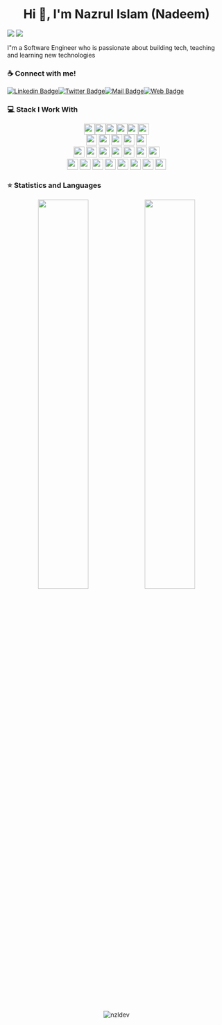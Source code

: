 <h1 align="center">Hi 👋, I'm Nazrul Islam (Nadeem)</h1>

![](https://visitor-badge.glitch.me/badge?page_id=nzldev) ![](https://img.shields.io/hsts/preload/nazrul.dev)

I"m a Software Engineer who is passionate about building tech, teaching and learning new technologies 

### ☕ Connect with me!

[![Linkedin Badge](https://img.shields.io/badge/LinkedIn-0077B5?style=for-the-badge&logo=linkedin&logoColor=white)](https://www.linkedin.com/in/nazrul-dev/)[![Twitter Badge](https://img.shields.io/badge/Twitter-1DA1F2?style=for-the-badge&logo=twitter&logoColor=white)](https://twitter.com/nazrul_dev)[![Mail Badge](https://img.shields.io/badge/Gmail-D14836?style=for-the-badge&logo=gmail&logoColor=white)](mailto:nazrul.devs@gmail.com)[![Web Badge](https://img.shields.io/badge/Web-blueviolet?style=for-the-badge&logo=webauthn&logoColor=whaite)](https://nazrul.dev/)

### 💻 Stack I Work With
<p  align="center">
<!-- Programming Language -->
<img src="https://img.shields.io/badge/Python-3776AB?style=for-the-badge&logo=python&logoColor=white" height="25"><img src="https://img.shields.io/badge/JavaScript-F7DF1E?style=for-the-badge&logo=javascript&logoColor=black" height="25"><img src="https://img.shields.io/badge/PHP-777BB4?style=for-the-badge&logo=php&logoColor=white" height="25"><img src="https://img.shields.io/badge/Java-ED8B00?style=for-the-badge&logo=java&logoColor=white" height="25"><img src="https://img.shields.io/badge/Android-3DDC84?style=for-the-badge&logo=android&logoColor=white" height="25"><img src="https://img.shields.io/badge/C-00599C?style=for-the-badge&logo=c&logoColor=white" height="25">

 <br>
 <!-- Database -->
<img src="https://img.shields.io/badge/firebase-ffca28?style=for-the-badge&logo=firebase&logoColor=black" height="25">
<img src="https://img.shields.io/badge/SQLite-07405E?style=for-the-badge&logo=sqlite&logoColor=white" height="25">
<img src="https://img.shields.io/badge/MongoDB-4EA94B?style=for-the-badge&logo=mongodb&logoColor=white" height="25">
<img src="https://img.shields.io/badge/PostgreSQL-316192?style=for-the-badge&logo=postgresql&logoColor=white" height="25">
<img src="https://img.shields.io/badge/MySQL-00000F?style=for-the-badge&logo=mysql&logoColor=white" height="25">

<br>
<!-- Software -->
<img src="https://img.shields.io/badge/Postman-FF6C37?style=for-the-badge&logo=Postman&logoColor=white" height="25">
<img src="https://img.shields.io/badge/Git-F05032?style=for-the-badge&logo=git&logoColor=white" height="25">
<img src="https://img.shields.io/badge/conda-342B029.svg?&style=for-the-badge&logo=anaconda&logoColor=white" height="25">
<img src="https://img.shields.io/badge/pycharm-143?style=for-the-badge&logo=pycharm&logoColor=black&color=black&labelColor=green" height="25">
<img src="https://img.shields.io/badge/sublime_text-%23575757.svg?&style=for-the-badge&logo=sublime-text&logoColor=important" height="25">
<img src="https://img.shields.io/badge/Visual_Studio_Code-0078D4?style=for-the-badge&logo=visual%20studio%20code&logoColor=white" height="25">
<img src="https://img.shields.io/badge/Xampp-F37623?style=for-the-badge&logo=xampp&logoColor=white" height="25">


<br>
<!-- Framework -->
<img src="https://img.shields.io/badge/next.js-000000?style=for-the-badge&logo=nextdotjs&logoColor=white" height="25">
<img src="https://img.shields.io/badge/Flask-000000?style=for-the-badge&logo=flask&logoColor=white" height="25">
<img src="https://img.shields.io/badge/Laravel-FF2D20?style=for-the-badge&logo=laravel&logoColor=white" height="25">
<img src="https://img.shields.io/badge/DJANGO-REST-ff1709?style=for-the-badge&logo=django&logoColor=white&color=ff1709&labelColor=gray" height="25">
<img src="https://img.shields.io/badge/Django-092E20?style=for-the-badge&logo=django&logoColor=green" height="25">
<img src="https://img.shields.io/badge/React-20232A?style=for-the-badge&logo=react&logoColor=61DAFB" height="25">
<img src="https://img.shields.io/badge/Express.js-000000?style=for-the-badge&logo=Supabase&logoColor=white" height="25">
<img src="https://img.shields.io/badge/Node.js-43853D?style=for-the-badge&logo=node-dot-js&logoColor=white" height="25">

</p>

### ⭐ Statistics and Languages
<p align="center">
  <img width="48%" src="https://github-readme-stats.vercel.app/api?username=nzldev&show_icons=true&theme=buefy" />
  <img width="48%" src="https://github-readme-streak-stats.herokuapp.com/?user=nzldev&theme=buefy" />
   <img src="https://activity-graph.herokuapp.com/graph?username=nzldev&bg_color=000000&color=4fff67&line=4fff67&point=ffffff&area=true&hide_border=true" alt="nzldev" />
<!--   <img src="https://github-readme-stats.vercel.app/api/top-langs/?username=nzldev&hide=jupyter%20notebook,html,css&langs_count=8&layout=compact&theme=buefy" alt="nzldev" height="165" /> -->
</p>
